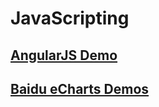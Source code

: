# JavaScripting

## [AngularJS Demo](http://ivancampos.github.io/JavaScripting/ng-demo/#/)

## [Baidu eCharts Demos](http://ivancampos.github.io/JavaScripting/Baidu-ECharts/)

